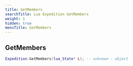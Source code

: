 ```yaml
---
title: GetMembers
searchTitle: Lua Expedition GetMembers
weight: 1
hidden: true
menuTitle: GetMembers
---
```

## GetMembers
```lua
Expedition:GetMembers(lua_State* L); -- unknown - object
```